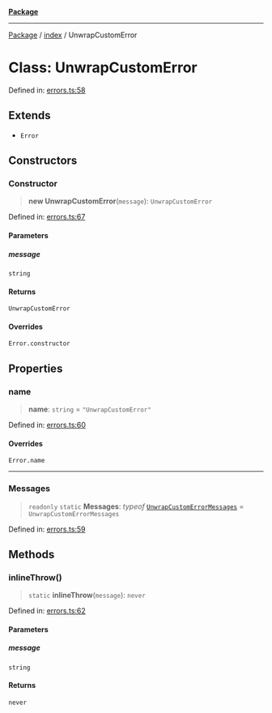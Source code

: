 [**Package**](../../README.md)

***

[Package](../../modules.md) / [index](../README.md) / UnwrapCustomError

# Class: UnwrapCustomError

Defined in: [errors.ts:58](https://github.com/AlexXanderGrib/monads-io/blob/88cc2f22cfbd8717d7e52da6913dd270216344b1/src/errors.ts#L58)

## Extends

- `Error`

## Constructors

### Constructor

> **new UnwrapCustomError**(`message`): `UnwrapCustomError`

Defined in: [errors.ts:67](https://github.com/AlexXanderGrib/monads-io/blob/88cc2f22cfbd8717d7e52da6913dd270216344b1/src/errors.ts#L67)

#### Parameters

##### message

`string`

#### Returns

`UnwrapCustomError`

#### Overrides

`Error.constructor`

## Properties

### name

> **name**: `string` = `"UnwrapCustomError"`

Defined in: [errors.ts:60](https://github.com/AlexXanderGrib/monads-io/blob/88cc2f22cfbd8717d7e52da6913dd270216344b1/src/errors.ts#L60)

#### Overrides

`Error.name`

***

### Messages

> `readonly` `static` **Messages**: *typeof* [`UnwrapCustomErrorMessages`](../-internal-/enumerations/UnwrapCustomErrorMessages.md) = `UnwrapCustomErrorMessages`

Defined in: [errors.ts:59](https://github.com/AlexXanderGrib/monads-io/blob/88cc2f22cfbd8717d7e52da6913dd270216344b1/src/errors.ts#L59)

## Methods

### inlineThrow()

> `static` **inlineThrow**(`message`): `never`

Defined in: [errors.ts:62](https://github.com/AlexXanderGrib/monads-io/blob/88cc2f22cfbd8717d7e52da6913dd270216344b1/src/errors.ts#L62)

#### Parameters

##### message

`string`

#### Returns

`never`
